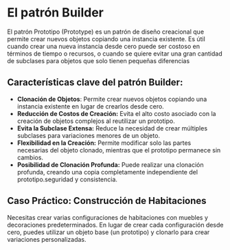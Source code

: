 
# El patrón Builder 

El patrón Prototipo (Prototype) es un patrón de diseño creacional que permite crear nuevos objetos copiando una instancia existente. Es útil cuando crear una nueva instancia desde cero puede ser costoso en términos de tiempo o recursos, o cuando se quiere evitar una gran cantidad de subclases para objetos que solo tienen pequeñas diferencias

## Características clave del patrón Builder:

- **Clonación de Objetos**: Permite crear nuevos objetos copiando una instancia existente en lugar de crearlos desde cero.
- **Reducción de Costos de Creación:** Evita el alto costo asociado con la creación de objetos complejos al reutilizar un prototipo.
- **Evita la Subclase Extensa:** Reduce la necesidad de crear múltiples subclases para variaciones menores de un objeto.
- **Flexibilidad en la Creación:** Permite modificar solo las partes necesarias del objeto clonado, mientras que el prototipo permanece sin cambios.
- **Posibilidad de Clonación Profunda:** Puede realizar una clonación profunda, creando una copia completamente independiente del prototipo.seguridad y consistencia.

## Caso Práctico: Construcción de Habitaciones

Necesitas crear varias configuraciones de habitaciones con muebles y decoraciones predeterminados. En lugar de crear cada configuración desde cero, puedes utilizar un objeto base (un prototipo) y clonarlo para crear variaciones personalizadas.

